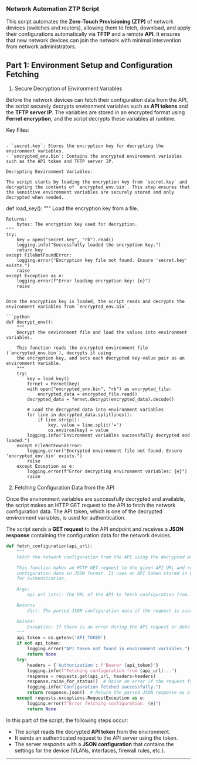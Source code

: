 
### Network Automation ZTP Script


This script automates the **Zero-Touch Provisioning (ZTP)** of network devices (switches and routers), allowing them to fetch, download, and apply their configurations automatically via **TFTP** and a remote **API**. It ensures that new network devices can join the network with minimal intervention from network administrators.

## Part 1: Environment Setup and Configuration Fetching

1. Secure Decryption of Environment Variables

Before the network devices can fetch their configuration data from the API, the script securely decrypts environment variables such as **API tokens** and the **TFTP server IP**. The variables are stored in an encrypted format using **Fernet encryption**, and the script decrypts these variables at runtime.


Key Files:
```

- `secret.key`: Stores the encryption key for decrypting the environment variables.
- `encrypted_env.bin`: Contains the encrypted environment variables such as the API token and TFTP server IP.

Decrypting Environment Variables:

The script starts by loading the encryption key from `secret.key` and decrypting the contents of `encrypted_env.bin`. This step ensures that the sensitive environment variables are securely stored and only decrypted when needed.

```

def load_key():
    """
    Load the encryption key from a file.

    Returns:
        bytes: The encryption key used for decryption.
    """
    try:
        key = open("secret.key", "rb").read()
        logging.info("Successfully loaded the encryption key.")
        return key
    except FileNotFoundError:
        logging.error("Encryption key file not found. Ensure 'secret.key' exists.")
        raise
    except Exception as e:
        logging.error(f"Error loading encryption key: {e}")
        raise
```

Once the encryption key is loaded, the script reads and decrypts the environment variables from `encrypted_env.bin`.

```python
def decrypt_env():
    """
    Decrypt the environment file and load the values into environment variables.

    This function reads the encrypted environment file (`encrypted_env.bin`), decrypts it using 
    the encryption key, and sets each decrypted key-value pair as an environment variable.
    """
    try:
        key = load_key()
        fernet = Fernet(key)
        with open("encrypted_env.bin", "rb") as encrypted_file:
            encrypted_data = encrypted_file.read()
        decrypted_data = fernet.decrypt(encrypted_data).decode()

        # Load the decrypted data into environment variables
        for line in decrypted_data.splitlines():
            if line.strip():
                key, value = line.split('=')
                os.environ[key] = value
        logging.info("Environment variables successfully decrypted and loaded.")
    except FileNotFoundError:
        logging.error("Encrypted environment file not found. Ensure 'encrypted_env.bin' exists.")
        raise
    except Exception as e:
        logging.error(f"Error decrypting environment variables: {e}")
        raise
```

2. Fetching Configuration Data from the API

Once the environment variables are successfully decrypted and available, the script makes an HTTP GET request to the API to fetch the network configuration data. The API token, which is one of the decrypted environment variables, is used for authentication.

The script sends a **GET request** to the API endpoint and receives a **JSON response** containing the configuration data for the network devices.

```python
def fetch_configuration(api_url):
    """
    Fetch the network configuration from the API using the decrypted environment variables.

    This function makes an HTTP GET request to the given API URL and retrieves the 
    configuration data in JSON format. It uses an API token stored in environment variables 
    for authentication.

    Args:
        api_url (str): The URL of the API to fetch configuration from.

    Returns
        dict: The parsed JSON configuration data if the request is successful, else None.

    Raises:
        Exception: If there is an error during the API request or data retrieval.
    """
    api_token = os.getenv('API_TOKEN')
    if not api_token:
        logging.error("API token not found in environment variables.")
        return None
    try:
        headers = {'Authorization': f'Bearer {api_token}'}
        logging.info(f"Fetching configuration from {api_url}...")
        response = requests.get(api_url, headers=headers)
        response.raise_for_status()  # Raise an error if the request failed
        logging.info("Configuration fetched successfully.")
        return response.json()  # Return the parsed JSON response as a dictionary
    except requests.exceptions.RequestException as e:
        logging.error(f"Error fetching configuration: {e}")
        return None
```

In this part of the script, the following steps occur:
- The script reads the decrypted **API token** from the environment.
- It sends an authenticated request to the API server using the token.
- The server responds with a **JSON configuration** that contains the settings for the device (VLANs, interfaces, firewall rules, etc.).

---
